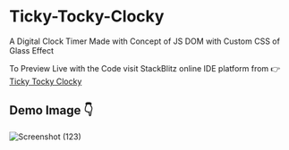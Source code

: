 # Ticky-Tocky-Clocky
A Digital Clock Timer Made with Concept of JS DOM with Custom CSS of Glass Effect

To Preview Live with the Code visit StackBlitz online IDE platform from 👉 [Ticky Tocky Clocky](https://stackblitz.com/edit/web-platform-dbkhg7?file=index.html) 

## Demo Image 👇

![Screenshot (123)](https://github.com/Thoufiq-Uchiha-23/Ticky-Tocky-Clocky/assets/143873191/d71b2a15-4d7b-425d-89eb-48de6383139a)


